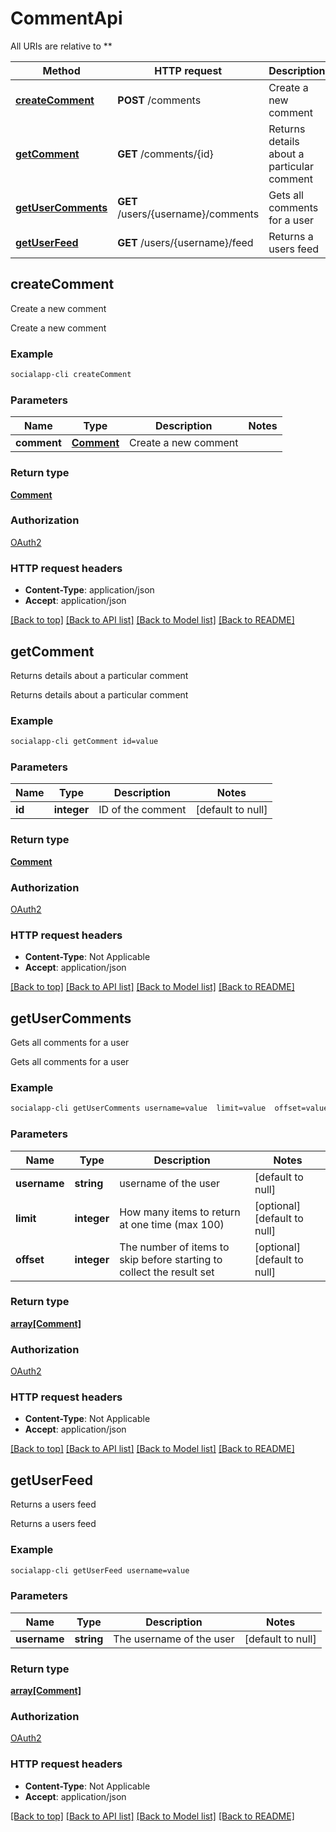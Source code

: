 # CommentApi

All URIs are relative to **

Method | HTTP request | Description
------------- | ------------- | -------------
[**createComment**](CommentApi.md#createComment) | **POST** /comments | Create a new comment
[**getComment**](CommentApi.md#getComment) | **GET** /comments/{id} | Returns details about a particular comment
[**getUserComments**](CommentApi.md#getUserComments) | **GET** /users/{username}/comments | Gets all comments for a user
[**getUserFeed**](CommentApi.md#getUserFeed) | **GET** /users/{username}/feed | Returns a users feed



## createComment

Create a new comment

Create a new comment

### Example

```bash
socialapp-cli createComment
```

### Parameters


Name | Type | Description  | Notes
------------- | ------------- | ------------- | -------------
 **comment** | [**Comment**](Comment.md) | Create a new comment |

### Return type

[**Comment**](Comment.md)

### Authorization

[OAuth2](../README.md#OAuth2)

### HTTP request headers

- **Content-Type**: application/json
- **Accept**: application/json

[[Back to top]](#) [[Back to API list]](../README.md#documentation-for-api-endpoints) [[Back to Model list]](../README.md#documentation-for-models) [[Back to README]](../README.md)


## getComment

Returns details about a particular comment

Returns details about a particular comment

### Example

```bash
socialapp-cli getComment id=value
```

### Parameters


Name | Type | Description  | Notes
------------- | ------------- | ------------- | -------------
 **id** | **integer** | ID of the comment | [default to null]

### Return type

[**Comment**](Comment.md)

### Authorization

[OAuth2](../README.md#OAuth2)

### HTTP request headers

- **Content-Type**: Not Applicable
- **Accept**: application/json

[[Back to top]](#) [[Back to API list]](../README.md#documentation-for-api-endpoints) [[Back to Model list]](../README.md#documentation-for-models) [[Back to README]](../README.md)


## getUserComments

Gets all comments for a user

Gets all comments for a user

### Example

```bash
socialapp-cli getUserComments username=value  limit=value  offset=value
```

### Parameters


Name | Type | Description  | Notes
------------- | ------------- | ------------- | -------------
 **username** | **string** | username of the user | [default to null]
 **limit** | **integer** | How many items to return at one time (max 100) | [optional] [default to null]
 **offset** | **integer** | The number of items to skip before starting to collect the result set | [optional] [default to null]

### Return type

[**array[Comment]**](Comment.md)

### Authorization

[OAuth2](../README.md#OAuth2)

### HTTP request headers

- **Content-Type**: Not Applicable
- **Accept**: application/json

[[Back to top]](#) [[Back to API list]](../README.md#documentation-for-api-endpoints) [[Back to Model list]](../README.md#documentation-for-models) [[Back to README]](../README.md)


## getUserFeed

Returns a users feed

Returns a users feed

### Example

```bash
socialapp-cli getUserFeed username=value
```

### Parameters


Name | Type | Description  | Notes
------------- | ------------- | ------------- | -------------
 **username** | **string** | The username of the user | [default to null]

### Return type

[**array[Comment]**](Comment.md)

### Authorization

[OAuth2](../README.md#OAuth2)

### HTTP request headers

- **Content-Type**: Not Applicable
- **Accept**: application/json

[[Back to top]](#) [[Back to API list]](../README.md#documentation-for-api-endpoints) [[Back to Model list]](../README.md#documentation-for-models) [[Back to README]](../README.md)

